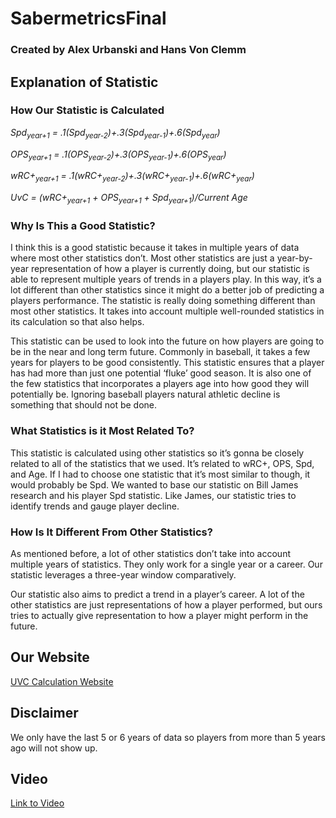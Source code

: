 # SabermetricsFinal
### Created by Alex Urbanski and Hans Von Clemm

## Explanation of Statistic
### How Our Statistic is Calculated
*Spd<sub>year+1</sub> = .1(Spd<sub>year-2</sub>)+.3(Spd<sub>year-1</sub>)+.6(Spd<sub>year</sub>)*

*OPS<sub>year+1</sub> = .1(OPS<sub>year-2</sub>)+.3(OPS<sub>year-1</sub>)+.6(OPS<sub>year</sub>)*

*wRC+<sub>year+1</sub> = .1(wRC+<sub>year-2</sub>)+.3(wRC+<sub>year-1</sub>)+.6(wRC+<sub>year</sub>)*

*UvC = (wRC+<sub>year+1</sub> + OPS<sub>year+1</sub> + Spd<sub>year+1</sub>)/Current Age*


### Why Is This a Good Statistic?
I think this is a good statistic because it takes in multiple years of data where most other statistics don’t. Most other statistics are just a year-by-year representation of how a player is currently doing, but our statistic is able to represent multiple years of trends in a players play. In this way, it’s a lot different than other statistics since it might do a better job of predicting a players performance. The statistic is really doing something different than most other statistics. It takes into account multiple well-rounded statistics in its calculation so that also helps. 


This statistic can be used to look into the future on how players are going to be in the near and long term future. Commonly in baseball, it takes a few years for players to be good consistently. This statistic ensures that a player has had more than just one potential ‘fluke’ good season. It is also one of the few statistics that incorporates a players age into how good they will potentially be. Ignoring baseball players natural athletic decline is something that should not be done. 

### What Statistics is it Most Related To?
This statistic is calculated using other statistics so it’s gonna be closely related to all of the statistics that we used. It’s related to wRC+, OPS, Spd, and Age. If I had to choose one statistic that it’s most similar to though, it would probably be Spd. We wanted to base our statistic on Bill James research and his player Spd statistic. Like James, our statistic tries to identify trends and gauge player decline. 

### How Is It Different From Other Statistics?
As mentioned before, a lot of other statistics don’t take into account multiple years of statistics. They only work for a single year or a career. Our statistic leverages a three-year window comparatively. 


Our statistic also aims to predict a trend in a player’s career. A lot of the other statistics are just representations of how a player performed, but ours tries to actually give representation to how a player might perform in the future. 


## Our Website
[UVC Calculation Website](https://sabermetrics-final.herokuapp.com)

## Disclaimer
We only have the last 5 or 6 years of data so players from more than 5 years ago will not show up. 

## Video
[Link to Video](https://youtu.be/FVcBUp7GJ4s)
